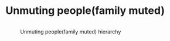 # Unmuting people(family muted)

<figure><img src="../.gitbook/assets/image (5).png" alt=""><figcaption><p>Unmuting people(family muted) hierarchy </p></figcaption></figure>
